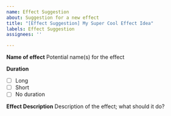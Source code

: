 ```yaml
---
name: Effect Suggestion
about: Suggestion for a new effect
title: "[Effect Suggestion] My Super Cool Effect Idea"
labels: Effect Suggestion
assignees: ''

---
```


<!--
**********************
** 🛑 !! STOP !! 🛑 **
**********************

Before continuing, ensure that:

1. You have already searched the repository for Issues and Pull Requests to ensure that someone has not already suggested or implemented the effect you have in mind
  - Search at the top left of the page, and hit 'In this repository'
2. You have titled the suggestion correctly "[Effect Suggestion] Some Effect Name" (please replace "My Super Cool Effect Idea" with the name of your effect)
-->

**Name of effect**
Potential name(s) for the effect
<!--
Choose one and replace the corresponding "[ ]" with "[X]", so it looks like a checked checkbox in the "Preview" tab.
-->
**Duration**
- [ ] Long
- [ ] Short
- [ ] No duration

**Effect Description**
Description of the effect; what should it do?
